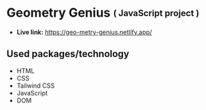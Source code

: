 ﻿# Geometry Genius <sub><sup>( JavaScript project )<sup/><sub/>
 * **Live link:** https://geo-metry-genius.netlify.app/
## Used packages/technology
* HTML
* CSS
* Tailwind CSS
* JavaScript
* DOM

